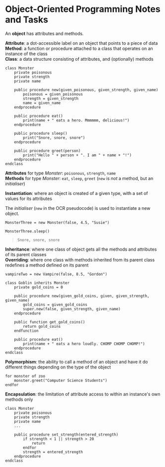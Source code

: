 # Object-Oriented Programming Notes and Tasks

An **object** has attributes and methods.

**Attribute**: a dot-accessible label on an object that points to a piece of data  
**Method**: a function or procedure attached to a class that operates on an instance of the class  
**Class**: a data structure consisting of attributes, and (optionally) methods

```ocrpsc
class Monster
    private poisonous
    private strength
    private name

    public procedure new(given_poisonous, given_strength, given_name)
        poisonous = given_poisonous
        strength = given_strength
        name = given_name
    endprocedure

    public procedure eat()
        print(name + " eats a hero. Mmmmmm, delicious!")
    endprocedure

    public procedure sleep()
        print("Snore, snore, snore")
    endprocedure

    public procedure greet(person)
        print("Hello " + person + ". I am " + name + "!")
    endprocedure
endclass
```

**Attributes** for type *Monster*: `poisonous`, `strength`, `name`  
**Methods** for type *Monster*: `eat`, `sleep`, `greet` (`new` is *not* a method, but an *initialiser*)

**Instantiation**: where an object is created of a given type, with a set of values for its attributes

The *initialiser* (`new` in the OCR pseudocode) is used to instantiate a new object.

`MonsterThree = new Monster(false, 4.5, "Susie")`

`MonsterThree.sleep()`

> `Snore, snore, snore`

**Inheritance**: where one class of object gets all the methods and attributes of its parent classes  
**Overriding**: where one class with methods inherited from its parent class redefines a method defined on its parent

`vampireTwo = new Vampire(false, 8.5, "Gordon")`

```ocrpsc
class Goblin inherits Monster
    private gold_coins = 0

    public procedure new(given_gold_coins, given, given_strength, given_name)
        gold_coins = given_gold_coins
        super.new(false, given_strength, given_name)
    endprocedure

    public function get_gold_coins()
        return gold_coins
    endfunction

    public procedure eat()
        print(name + " eats a hero loudly. CHOMP CHOMP CHOMP!")
    endprocedure
endclass
```

**Polymorphism**: the ability to call a method of an object and have it do different things depending on the type of the object

```ocrpsc
for monster of zoo
    monster.greet("Computer Science Students")
endfor
```

**Encapsulation**: the limitation of attribute access to within an instance's own methods only

```ocrpsc
class Monster
    private poisonous
    private strength
    private name
    ...

    public procedure set_strength(entered_strength)
        if strength < 1 || strength > 20
            return
        endfor
        strength = entered_strength
    endprocedure
endclass
```
